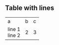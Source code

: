 ## Table with lines

<table>
  <tr>
    <td>a</td>
    <td>b</td>
    <td>c</td>
  </tr>
  <tr>
    <td>line 1<br> line 2</td>
    <td>2</td>
    <td>3</td>
  </tr>
</table>
